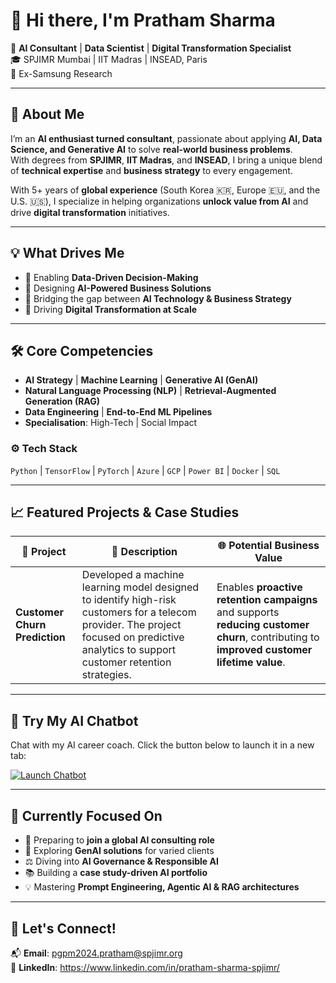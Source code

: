 # 👋 Hi there, I'm **Pratham Sharma**

🚀 **AI Consultant** | **Data Scientist** | **Digital Transformation Specialist**  
🎓 SPJIMR Mumbai | IIT Madras | INSEAD, Paris  
💼 Ex-Samsung Research  

---

## 🚀 About Me  
I’m an **AI enthusiast turned consultant**, passionate about applying **AI, Data Science, and Generative AI** to solve **real-world business problems**.  
With degrees from **SPJIMR**, **IIT Madras**, and **INSEAD**, I bring a unique blend of **technical expertise** and **business strategy** to every engagement.  

With 5+ years of **global experience** (South Korea 🇰🇷, Europe 🇪🇺, and the U.S. 🇺🇸), I specialize in helping organizations **unlock value from AI** and drive **digital transformation** initiatives.

---

## 💡 What Drives Me  
- 🔹 Enabling **Data-Driven Decision-Making**  
- 🔹 Designing **AI-Powered Business Solutions**  
- 🔹 Bridging the gap between **AI Technology & Business Strategy**  
- 🔹 Driving **Digital Transformation at Scale**

---

## 🛠️ Core Competencies  
- **AI Strategy** | **Machine Learning** | **Generative AI (GenAI)**  
- **Natural Language Processing (NLP)** | **Retrieval-Augmented Generation (RAG)**  
- **Data Engineering** | **End-to-End ML Pipelines**  
- **Specialisation**: High-Tech | Social Impact  

### ⚙️ Tech Stack  
`Python` | `TensorFlow` | `PyTorch` | `Azure` | `GCP` | `Power BI` | `Docker` | `SQL`

---

## 📈 Featured Projects & Case Studies

| 🚀 **Project** | 📝 **Description** | 🌐 **Potential Business Value** |
|----------------|-------------------|----------------------------|
| **Customer Churn Prediction** | Developed a machine learning model designed to identify high-risk customers for a telecom provider. The project focused on predictive analytics to support customer retention strategies. | Enables **proactive retention campaigns** and supports **reducing customer churn**, contributing to **improved customer lifetime value**. |

---

## 🤖 Try My AI Chatbot

Chat with my AI career coach. Click the button below to launch it in a new tab:

[![Launch Chatbot](https://img.shields.io/badge/Launch_Chatbot-🚀_Click_Here-blueviolet?style=for-the-badge)](https://huggingface.co/spaces/prathamZoro/Career_Conversation)

---

## 🎯 Currently Focused On  
- 🚀 Preparing to **join a global AI consulting role**  
- 🧠 Exploring **GenAI solutions** for varied clients  
- ⚖️ Diving into **AI Governance & Responsible AI**  
- 📚 Building a **case study-driven AI portfolio**  
- 💡 Mastering **Prompt Engineering, Agentic AI & RAG architectures**

---

## 🤝 Let's Connect!  
📬 **Email**: [pgpm2024.pratham@spjimr.org](mailto:pgpm2024.pratham@spjimr.org)  
🔗 **LinkedIn**: https://www.linkedin.com/in/pratham-sharma-spjimr/
